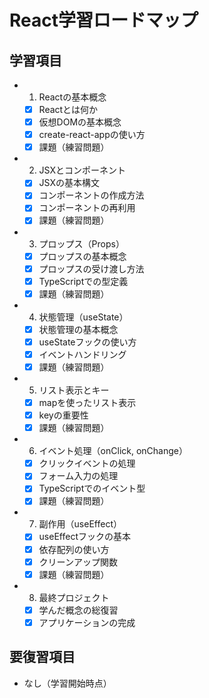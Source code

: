 # React学習ロードマップ

## 学習項目

- 1. Reactの基本概念
  - [x] Reactとは何か
  - [x] 仮想DOMの基本概念
  - [x] create-react-appの使い方
  - [x] 課題（練習問題）

- 2. JSXとコンポーネント
  - [x] JSXの基本構文
  - [x] コンポーネントの作成方法
  - [x] コンポーネントの再利用
  - [x] 課題（練習問題）

- 3. プロップス（Props）
  - [x] プロップスの基本概念
  - [x] プロップスの受け渡し方法
  - [x] TypeScriptでの型定義
  - [x] 課題（練習問題）

- 4. 状態管理（useState）
  - [x] 状態管理の基本概念
  - [x] useStateフックの使い方
  - [x] イベントハンドリング
  - [x] 課題（練習問題）

- 5. リスト表示とキー
  - [x] mapを使ったリスト表示
  - [x] keyの重要性
  - [x] 課題（練習問題）

- 6. イベント処理（onClick, onChange）
  - [x] クリックイベントの処理
  - [x] フォーム入力の処理
  - [x] TypeScriptでのイベント型
  - [x] 課題（練習問題）

- 7. 副作用（useEffect）
  - [x] useEffectフックの基本
  - [x] 依存配列の使い方
  - [x] クリーンアップ関数
  - [x] 課題（練習問題）

- 8. 最終プロジェクト
  - [x] 学んだ概念の総復習
  - [x] アプリケーションの完成

## 要復習項目

- なし（学習開始時点）
